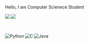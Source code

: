 Hello, I am Computer Scienece Student 

<img align="left" width="%47" src="https://github-readme-stats.vercel.app/api?username=blindka&show_icons=true&theme=radical" />

<img  width="%47" src="https://github-readme-stats.vercel.app/api/top-langs/?username=blindka&layout=compact" />


<br><br>
<img align="left" alt="Python" src="https://img.shields.io/badge/python-3670A0?style=for-the-badge&logo=python&logoColor=ffdd54" />
<img alt="Java" src="https://img.shields.io/badge/java-%23ED8B00.svg?style=for-the-badge&logo=openjdk&logoColor=white" />
<img align="left" alt="C" src="https://img.shields.io/badge/c-%2300599C.svg?style=for-the-badge&logo=c&logoColor=white" />





